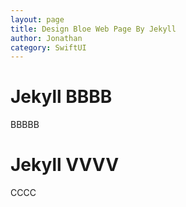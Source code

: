 ```yaml
---
layout: page
title: Design Bloe Web Page By Jekyll
author: Jonathan
category: SwiftUI
---
```


# Jekyll BBBB

BBBBB



# Jekyll VVVV

CCCC


